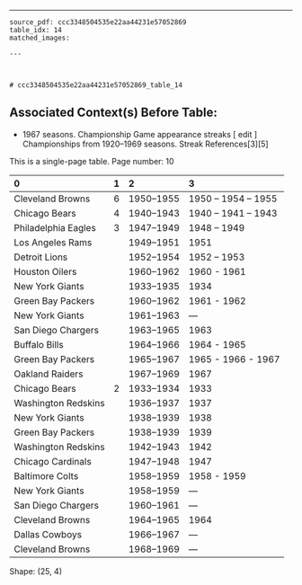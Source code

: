 ---
    source_pdf: ccc3348504535e22aa44231e57052869
    table_idx: 14
    matched_images:
    
    ---

    

    # ccc3348504535e22aa44231e57052869_table_14
## Associated Context(s) Before Table:
- 1967 seasons. Championship Game appearance streaks ​[ edit ] Championships from 1920–1969 seasons. Streak References[3][5]

This is a single-page table. Page number: 10

| 0                   | 1   | 2         | 3                  |
|:--------------------|:----|:----------|:-------------------|
| Cleveland Browns    | 6   | 1950–1955 | 1950 – 1954 – 1955 |
| Chicago Bears       | 4   | 1940–1943 | 1940 – 1941 – 1943 |
| Philadelphia Eagles | 3   | 1947–1949 | 1948 – 1949        |
| Los Angeles Rams    |     | 1949–1951 | 1951               |
| Detroit Lions       |     | 1952–1954 | 1952 – 1953        |
| Houston Oilers      |     | 1960–1962 | 1960 - 1961        |
| New York Giants     |     | 1933–1935 | 1934               |
| Green Bay Packers   |     | 1960–1962 | 1961 - 1962        |
| New York Giants     |     | 1961–1963 | —                  |
| San Diego Chargers  |     | 1963–1965 | 1963               |
| Buffalo Bills       |     | 1964–1966 | 1964 - 1965        |
| Green Bay Packers   |     | 1965–1967 | 1965 - 1966 - 1967 |
| Oakland Raiders     |     | 1967–1969 | 1967               |
| Chicago Bears       | 2   | 1933–1934 | 1933               |
| Washington Redskins |     | 1936–1937 | 1937               |
| New York Giants     |     | 1938–1939 | 1938               |
| Green Bay Packers   |     | 1938–1939 | 1939               |
| Washington Redskins |     | 1942–1943 | 1942               |
| Chicago Cardinals   |     | 1947–1948 | 1947               |
| Baltimore Colts     |     | 1958–1959 | 1958 - 1959        |
| New York Giants     |     | 1958–1959 | —                  |
| San Diego Chargers  |     | 1960–1961 | —                  |
| Cleveland Browns    |     | 1964–1965 | 1964               |
| Dallas Cowboys      |     | 1966–1967 | —                  |
| Cleveland Browns    |     | 1968–1969 | —                  |

Shape: (25, 4)

    